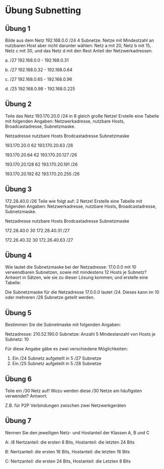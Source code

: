 # Übung Subnetting

## Übung 1

Bilde aus dem Netz 192.168.0.0 /24 4 Subnetze. Netze mit Mindestzahl an nutzbaren Host aber nicht darunter wählen: Netz a mit 20, Netz b mit 15, Netz c mit 30, und das Netz d mit den Rest Anteil der Netzwerkadressen.

a. /27 192.168.0.0 - 192.168.0.31

b. /27 192.168.0.32 - 192.168.0.64

c. /27 192.168.0.65 - 192.168.0.96

d. /25 192.168.0.98 - 192.168.0.225

## Übung 2 

Teile das Netz 193.170.20.0 /24 in 8 gleich große Netze! Erstelle eine Tabelle mit folgenden Angaben:
Netzwerkadresse,               nutzbare Hosts,                    Broadcastadresse,              Subnetzmaske.

Netzadresse               nutzbare Hosts                   Brodcastadresse           Subnetzmaske

193.170.20.0              62                               193.170.20.63              /26
                  
193.170.20.64             62                               193.170.20.127             /26
                  
193.170.20.128            62                               193.170.20.191             /26
                  
193.170.20.192            62                               193.170.20.255             /26
                 

## Übung 3

172.28.40.0 /26 Teile wie folgt auf: 2 Netze!
Erstelle eine Tabelle mit folgenden Angaben:
Netzwerkadresse,               nutzbare Hosts,                    Broadcastadresse,              Subnetzmaske.

Netzadresse               nutzbare Hosts                    Brodcastadresse          Subnetzmaske

172.28.40.0               30                                172.28.40.31             /27 
                    
172.26.40.32              30                                172.26.40.63              /27
                    

## Übung 4

Wie lautet die Subnetzmaske bei der Netzadresse: 17.0.0.0 mit 10 verwendbaren Subnetzen, sowie mit mindestens 12 Hosts je Subnetz?
Antwort in Sätzen, wie sie zu dieser Lösung kommen; und erstelle eine Tabelle:

Die Subnetzmaske für die Netzadresse 17.0.0.0 lautet /24. Dieses kann im 10 oder mehreren /28 Subnetze geteilt werden.

## Übung 5

Bestimmen Sie die Subnetmaske mit folgenden Angaben:

Netzadresse: 210.52.190.0
Subnetze: Anzahl 5
Mindestanzahl von Hosts je Subnetz: 10

Für diese Angabe gäbe es zwei verschiedene Möglichkeiten:
1. Ein /24 Subnetz aufgeteilt in 5 /27 Subnetze
2. Ein /25 Subnetz aufgeteilt in 5 /28 Subnetze

## Übung 6

Teile  ein /30 Netz auf!    Wozu werden diese /30 Netze am häufigsten verwendet?
Antwort:

Z.B. für P2P Verbindungen zwischen zwei Netzwerkgeräten

## Übung 7

Nennen Sie den jeweiligen Netz- und Hostanteil der Klassen A, B und C

A: /8 Nertzanteil: die ersten 8 Bits, Hostanteil: die letzten 24 Bits

B: Nertzanteil: die ersten 16 Bits, Hostanteil: die letzten 16 Bits

C: Nertzanteil: die ersten 24 Bits, Hostanteil: die Letzten 8 Bits

